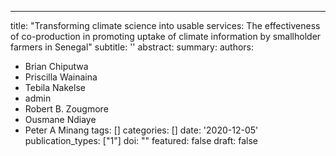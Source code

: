 ---
title: "Transforming climate science into usable services: The effectiveness of co-production in promoting uptake of climate information by smallholder farmers in Senegal"
subtitle: ''
abstract: 
summary: 
authors:
- Brian Chiputwa
- Priscilla Wainaina
- Tebila Nakelse
- admin
- Robert B. Zougmore
- Ousmane Ndiaye
- Peter A Minang
tags: []
categories: []
date: '2020-12-05'
publication_types: ["1"]
doi: ""
featured: false
draft: false


